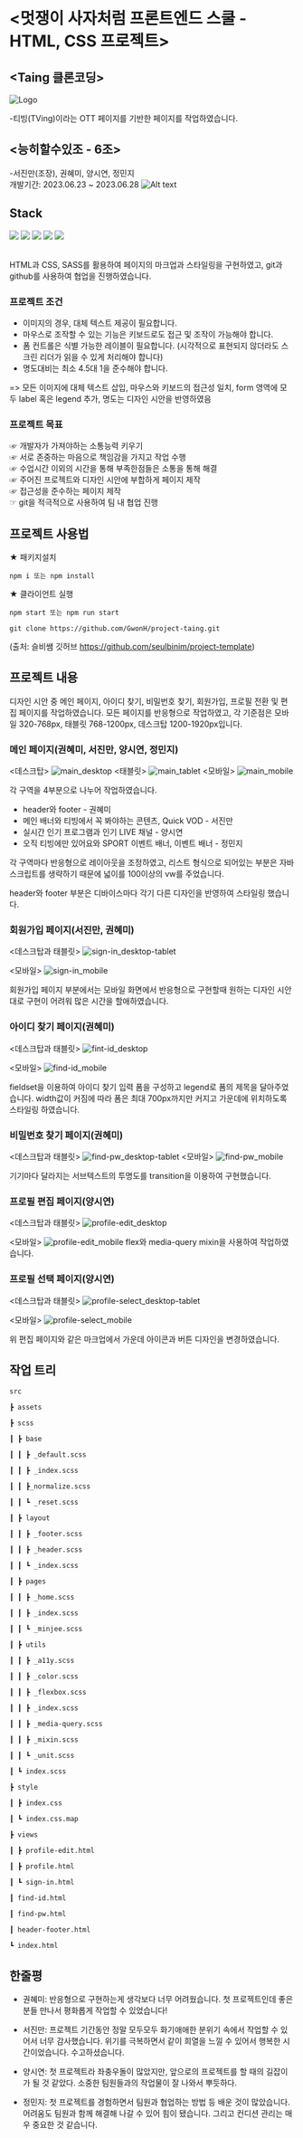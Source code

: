 # <멋쟁이 사자처럼 프론트엔드 스쿨 - HTML, CSS 프로젝트>


## <Taing 클론코딩>
![Logo](https://github.com/Sirori/readme-/assets/116864776/9f95d96f-2d4d-48c2-af3a-963c7366bf82)

 -티빙(TVing)이라는 OTT 페이지를 기반한 페이지를 작업하였습니다.

## <능히할수있조 - 6조>
-서진만(조장), 권혜미, 양시연, 정민지 <br>
 개발기간: 2023.06.23 ~ 2023.06.28
![Alt text](image.png)

## Stack
 <div>
  <img src="https://img.shields.io/badge/npm-CB3837?style=for-the-badge&logo=npm&logoColor=white">
  <img src="https://img.shields.io/badge/git-F05032?style=for-the-badge&logo=git&logoColor=white">
  <img src="https://img.shields.io/badge/github-181717?style=for-the-badge&logo=github&logoColor=white">
  <img src="https://img.shields.io/badge/html5-E34F26?style=for-the-badge&logo=html5&logoColor=white"> 
  <img src="https://img.shields.io/badge/css-1572B6?style=for-the-badge&logo=css3&logoColor=white">   
 </div>

<br>

HTML과 CSS, SASS를 활용하여 페이지의 마크업과 스타일링을 구현하였고, git과 github를 사용하여 협업을 진행하였습니다.


### 프로젝트 조건
- 이미지의 경우, 대체 텍스트 제공이 필요합니다.
- 마우스로 조작할 수 있는 기능은 키보드로도 접근 및 조작이 가능해야 합니다.
- 폼 컨트롤은 식별 가능한 레이블이 필요합니다.
(시각적으로 표현되지 않더라도 스크린 리더가 읽을 수 있게 처리해야 합니다)
- 명도대비는 최소 4.5대 1을 준수해야 합니다.


=> 모든 이미지에 대체 텍스트 삽입, 마우스와 키보드의 접근성 일치, form 영역에 모두 label 혹은 legend 추가, 명도는 디자인 시안을 반영하였음

### 프로젝트 목표
☞ 개발자가 가져야하는 소통능력 키우기 <br>
☞ 서로 존중하는 마음으로 책임감을 가지고 작업 수행<br>
☞ 수업시간 이외의 시간을 통해 부족한점들은 소통을 통해 해결<br>
☞ 주어진 프로젝트와 디자인 시안에 부합하게 페이지 제작<br>
☞ 접근성을 준수하는 페이지 제작<br>
☞ git을 적극적으로 사용하여 팀 내 협업 진행<br>

## 프로젝트 사용법
★ 패키지설치
```
npm i 또는 npm install
```

★ 클라이언트 실행
```
npm start 또는 npm run start
```

```
git clone https://github.com/GwonH/project-taing.git
```

(출처: 슬비쌤 깃허브 https://github.com/seulbinim/project-template)
## 프로젝트 내용

디자인 시안 중 메인 페이지, 아이디 찾기, 비밀번호 찾기, 회원가입, 프로필 전환 및 편집 페이지를 작업하였습니다.
모든 페이지를 반응형으로 작업하였고, 각 기준점은 모바일 320-768px, 태블릿 768-1200px, 데스크탑 1200-1920px입니다.

### 메인 페이지(권혜미, 서진만, 양시연, 정민지)
<데스크탑>
![main_desktop](https://github.com/Sirori/readme-/assets/116864776/89312e38-a1a5-43b6-8eed-2f6fb4044034)
<태블릿>
![main_tablet](https://github.com/Sirori/readme-/assets/116864776/e69f2d97-e384-4e5b-8bbd-74418944ac47)
<모바일>
![main_mobile](https://github.com/Sirori/readme-/assets/116864776/27bdae09-3541-465d-95f7-39b91e9c6d3c)

각 구역을 4부분으로 나누어 작업하였습니다.
- header와 footer - 권혜미
- 메인 배너와 티빙에서 꼭 봐야하는 콘텐츠, Quick VOD - 서진만
- 실시간 인기 프로그램과 인기 LIVE 채널 - 양시연
- 오직 티빙에만 있어요와 SPORT 이벤트 배너, 이벤트 배너 - 정민지

각 구역마다 반응형으로 레이아웃을 조정하였고, 리스트 형식으로 되어있는 부분은 자바스크립트를 생략하기 때문에 넓이를 100이상의 vw를 주었습니다.

header와 footer 부분은 디바이스마다 각기 다른 디자인을 반영하여 스타일링 했습니다.

### 회원가입 페이지(서진만, 권혜미)
<데스크탑과 태블릿>
![sign-in_desktop-tablet](https://github.com/Sirori/readme-/assets/116864776/b25604f9-bd4b-477d-9ce4-eec8b9d96b91)

<모바일>
![sign-in_mobile](https://github.com/Sirori/readme-/assets/116864776/e56d0d6b-0d21-4a9b-97ea-4e74f5d1d039)

회원가입 페이지 부분에서는 모바일 화면에서 반응형으로 구현할때 원하는 디자인 시안대로 구현이 어려워 많은 시간을 할애하였습니다.

### 아이디 찾기 페이지(권혜미)
<데스크탑과 태블릿>
![fint-id_desktop](https://github.com/Sirori/readme-/assets/116864776/cec6543b-b942-478d-a91b-a0954c0b6b60)

<모바일>
![find-id_mobile](https://github.com/Sirori/readme-/assets/116864776/c19cf2c7-ef3c-47a6-a448-d001505b36a9)

fieldset을 이용하여 아이디 찾기 입력 폼을 구성하고 legend로 폼의 제목을 달아주었습니다.  width값이 커짐에 따라 폼은 최대 700px까지만 커지고 가운데에 위치하도록 스타일링 하였습니다. 


### 비밀번호 찾기 페이지(권혜미)
<데스크탑과 태블릿>
![find-pw_desktop-tablet](https://github.com/Sirori/readme-/assets/116864776/3991a948-4cbf-4c52-a3af-853bb8faabde)
<모바일>
![find-pw_mobile](https://github.com/Sirori/readme-/assets/116864776/f9140afa-ed0b-4fa2-be3a-60c8517c2192)

기기마다 달라지는 서브텍스트의 투명도를 transition을 이용하여 구현했습니다.


### 프로필 편집 페이지(양시연)
<데스크탑과 태블릿>
![profile-edit_desktop](https://github.com/Sirori/readme-/assets/116864776/943aae1b-3689-4db6-8d0f-6ddccab26e96)

<모바일>
![profile-edit_mobile](https://github.com/Sirori/readme-/assets/116864776/6abe17e5-d500-4781-918a-02de88a07483)
flex와 media-query mixin을 사용하여 작업하였습니다.

### 프로필 선택 페이지(양시연)
<데스크탑과 태블릿>
![profile-select_desktop-tablet](https://github.com/Sirori/readme-/assets/116864776/7622882f-5cc0-4144-890e-9fc56f4c93be)

<모바일>
![profile-select_mobile](https://github.com/Sirori/readme-/assets/116864776/37109999-8c71-4bfa-b48c-5fb6efa74435)

위 편집 페이지와 같은 마크업에서 가운데 아이콘과 버튼 디자인을 변경하였습니다.


## 작업 트리
```
src

┣ assets

┣ scss

┃ ┣ base

┃ ┃ ┣ _default.scss

┃ ┃ ┣ _index.scss

┃ ┃ ┣_normalize.scss

┃ ┃ ┗ _reset.scss

┃ ┣ layout

┃ ┃ ┣ _footer.scss

┃ ┃ ┣ _header.scss

┃ ┃ ┗ _index.scss

┃ ┣ pages

┃ ┃ ┣ _home.scss

┃ ┃ ┣ _index.scss

┃ ┃ ┗ _minjee.scss

┃ ┣ utils

┃ ┃ ┣ _a11y.scss

┃ ┃ ┣ _color.scss

┃ ┃ ┣ _flexbox.scss

┃ ┃ ┣ _index.scss

┃ ┃ ┣ _media-query.scss

┃ ┃ ┣ _mixin.scss

┃ ┃ ┗ _unit.scss

┃ ┗ index.scss

┣ style

┃ ┣ index.css

┃ ┗ index.css.map

┣ views

┃ ┣ profile-edit.html

┃ ┣ profile.html

┃ ┗ sign-in.html

┃ find-id.html

┃ find-pw.html

┃ header-footer.html

┗ index.html
```

## 한줄평

- 권혜미: 반응형으로 구현하는게 생각보다 너무 어려웠습니다. 첫 프로젝트인데 좋은 분들 만나서 평화롭게 작업할 수 있었습니다!
  
- 서진만: 프로젝트 기간동안 정말 모두모두 화기애애한 분위기 속에서 작업할 수 있어서 너무 감사했습니다. 위기를 극복하면서 같이 희열을 느낄 수 있어서 행복한 시간이었습니다. 수고하셨습니다.
  
- 양시연: 첫 프로젝트라 좌충우돌이 많았지만, 앞으로의 프로젝트를 할 때의 길잡이가 될 것 같았다. 소중한 팀원들과의 작업물이 잘 나와서 뿌듯하다.
  
- 정민지: 첫 프로젝트를 경험하면서 팀원과 협업하는 방법 등 배운 것이  많았습니다. 어려움도 팀원과 함께 해결해 나갈 수 있어 힘이 됐습니다. 그리고 컨디션 관리는 매우 중요한 것 같습니다.